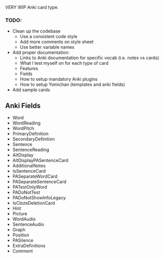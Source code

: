 VERY WIP Anki card type.

### TODO:
* Clean up the codebase
  * Use a consistent code style
  * Add more comments on style sheet
  * Use better variable names
* Add proper documentation:
  * Links to Anki documentation for specific vocab (i.e. notes vs cards)
  * What I test myself on for each type of card
  * Features
  * Fields
  * How to setup mandatory Anki plugins
  * How to setup Yomichan (templates and anki fields)
* Add sample cards

## Anki Fields
* Word
* WordReading
* WordPitch
* PrimaryDefinition
* SecondaryDefinition
* Sentence
* SentenceReading
* AltDisplay
* AltDisplayPASentenceCard
* AdditionalNotes
* IsSentenceCard
* PASeparateWordCard
* PASeparateSentenceCard
* PATestOnlyWord
* PADoNotTest
* PADoNotShowInfoLegacy
* IsClozeDeletionCard
* Hint
* Picture
* WordAudio
* SentenceAudio
* Graph
* Position
* PASilence
* ExtraDefinitions
* Comment
